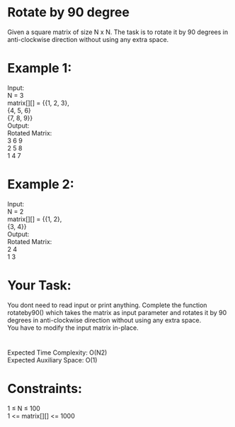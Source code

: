 # Rotate by 90 degree

Given a square matrix of size N x N. The task is to rotate it by 90 degrees in anti-clockwise direction without using any extra space. 

# Example 1:

Input:  
N = 3   
matrix[][] = {{1, 2, 3},  
              {4, 5, 6}  
              {7, 8, 9}}  
Output:   
Rotated Matrix:  
3 6 9  
2 5 8  
1 4 7  

# Example 2:

Input:  
N = 2  
matrix[][] = {{1, 2},  
              {3, 4}}  
Output:   
Rotated Matrix:  
2 4  
1 3  

# Your Task:
You dont need to read input or print anything. Complete the function rotateby90() which takes the matrix as input parameter and rotates it by 90 degrees in anti-clockwise direction without using any extra space.  
You have to modify the input matrix in-place. 

#
Expected Time Complexity: O(N2)  
Expected Auxiliary Space: O(1)

# Constraints:
1 ≤ N ≤ 100  
1 <= matrix[][] <= 1000

